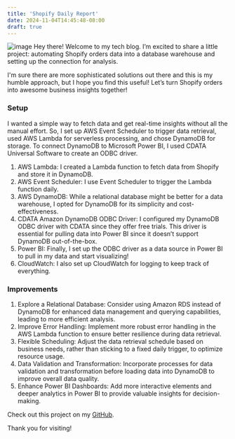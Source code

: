 ```yaml
---
title: 'Shopify Daily Report'
date: 2024-11-04T14:45:48-08:00
draft: true
---
```


![image](/images/shopify-api-daily-report/cover.png)
Hey there! Welcome to my tech blog. I’m excited to share a little project: automating Shopify orders data into a database warehouse and setting up the connection for analysis.

I'm sure there are more sophisticated solutions out there and this is my humble approach, but I hope you find this useful! Let’s turn Shopify orders into awesome business insights together!

### Setup
I wanted a simple way to fetch data and get real-time insights without all the manual effort. So, I set up AWS Event Scheduler to trigger data retrieval, used AWS Lambda for serverless processing, and chose DynamoDB for storage. To connect DynamoDB to Microsoft Power BI, I used CDATA Universal Software to create an ODBC driver.

1. AWS Lambda: I created a Lambda function to fetch data from Shopify and store it in DynamoDB.
2. AWS Event Scheduler: I use Event Scheduler to trigger the Lambda function daily.
3. AWS DynamoDB: While a relational database might be better for a data warehouse, I opted for DynamoDB for its simplicity and cost-effectiveness.
4. CDATA Amazon DynamoDB ODBC Driver: I configured my DynamoDB ODBC driver with CDATA since they offer free trials. This driver is essential for pulling data into Power BI since it doesn’t support DynamoDB out-of-the-box.
5. Power BI: Finally, I set up the ODBC driver as a data source in Power BI to pull in my data and start visualizing!
6. CloudWatch: I also set up CloudWatch for logging to keep track of everything.

### Improvements
1. Explore a Relational Database: Consider using Amazon RDS instead of DynamoDB for enhanced data management and querying capabilities, leading to more efficient analysis.
2. Improve Error Handling: Implement more robust error handling in the AWS Lambda function to ensure better resilience during data retrieval.
3. Flexible Scheduling: Adjust the data retrieval schedule based on business needs, rather than sticking to a fixed daily trigger, to optimize resource usage.
4. Data Validation and Transformation: Incorporate processes for data validation and transformation before loading data into DynamoDB to improve overall data quality.
5. Enhance Power BI Dashboards: Add more interactive elements and deeper analytics in Power BI to provide valuable insights for decision-making.

Check out this project on my [GitHub](https://github.com/nhatvo1502/twilio-microservice).

Thank you for visiting!